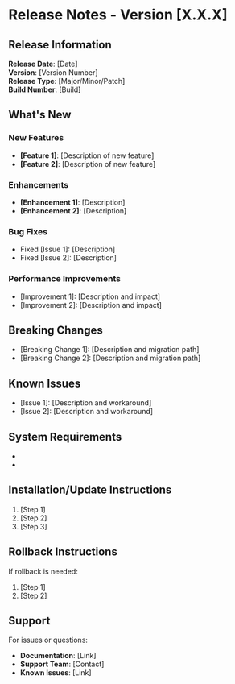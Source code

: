 # Release Notes - Version [X.X.X]

## Release Information
**Release Date**: [Date]  
**Version**: [Version Number]  
**Release Type**: [Major/Minor/Patch]  
**Build Number**: [Build]

## What's New
### New Features
- **[Feature 1]**: [Description of new feature]
- **[Feature 2]**: [Description of new feature]

### Enhancements
- **[Enhancement 1]**: [Description]
- **[Enhancement 2]**: [Description]

### Bug Fixes
- Fixed [Issue 1]: [Description]
- Fixed [Issue 2]: [Description]

### Performance Improvements
- [Improvement 1]: [Description and impact]
- [Improvement 2]: [Description and impact]

## Breaking Changes
- [Breaking Change 1]: [Description and migration path]
- [Breaking Change 2]: [Description and migration path]

## Known Issues
- [Issue 1]: [Description and workaround]
- [Issue 2]: [Description and workaround]

## System Requirements
- [Requirement 1]: [Version/Specification]
- [Requirement 2]: [Version/Specification]

## Installation/Update Instructions
1. [Step 1]
2. [Step 2]
3. [Step 3]

## Rollback Instructions
If rollback is needed:
1. [Step 1]
2. [Step 2]

## Support
For issues or questions:
- **Documentation**: [Link]
- **Support Team**: [Contact]
- **Known Issues**: [Link]
